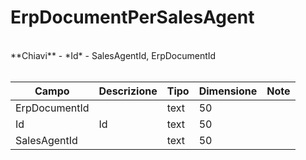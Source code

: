 # ErpDocumentPerSalesAgent

<br>
**Chiavi**
- *Id*
- SalesAgentId, ErpDocumentId
<br><br>

| Campo | Descrizione | Tipo | Dimensione | Note |
| --- | --- | --- | --- | --- |
| ErpDocumentId |  | text | 50 |  |
| Id | Id | text | 50 |  |
| SalesAgentId |  | text | 50 |  |

